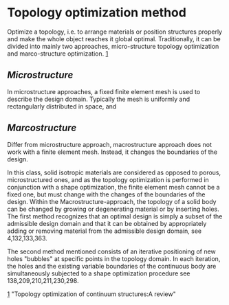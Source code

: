 # Topology optimization method

Optimize a topology, i.e. to arrange materials or position structures properly and make the whole object reaches it global optimal. Traditionally, it can be divided into mainly two approaches, micro-structure topology optimization and marco-structure optimization. [1]()


## *Microstructure* 
In microstructure approaches, a fixed finite element mesh is used to describe the design domain. Typically the mesh is uniformly and rectangularly distributed in space, and 
## *Marcostructure* 
Differ from microstructure approach, macrostructure approach does not work with a finite element mesh. Instead, it changes the boundaries of the design. 

In this class, solid isotropic materials are considered as opposed to porous, microstructured ones, and as the topology optimization is performed in conjunction with a shape optimization, the finite element mesh cannot be a fixed one, but must change with the changes of the boundaries of the design. Within the Macrostructure-approach, the topology of a solid body can be changed by growing or degenerating material or by inserting holes. The first method recognizes that an optimal design is simply a subset of the admissible design domain and that it can be obtained by appropriately adding or removing material from the admissible design domain, see 4,132,133,363. 

The second method mentioned consists of an iterative positioning of new holes "bubbles" at specific points in the topology domain. In each iteration, the holes and the existing variable boundaries of the continuous body are simultaneously subjected to a shape optimization procedure see 138,209,210,211,230,298.




[1]() "Topology optimization of continuum structures:A review"